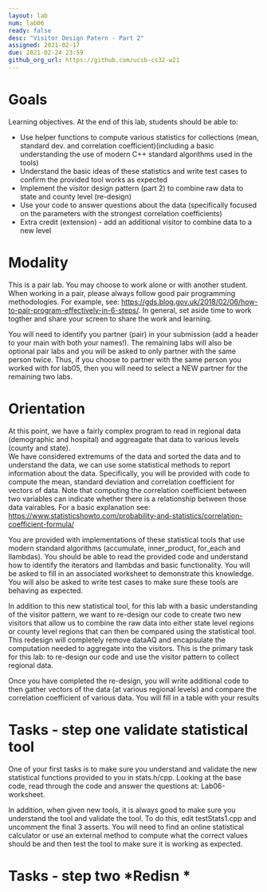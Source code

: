 ```yaml
---
layout: lab
num: lab06	
ready: false
desc: "Visitor Design Patern - Part 2"
assigned: 2021-02-17 
due: 2021-02-24 23:59
github_org_url: https://github.com/ucsb-cs32-w21
---
```


Goals
=====

Learning objectives. At the end of this lab, students should be able to:

- Use helper functions to compute various statistics for collections (mean, standard dev. and correlation coefficient)(including a basic understanding the use of modern C++ standard algorithms used in the tools)
- Understand the basic ideas of these statistics and write test cases to confirm the provided tool works as expected
- Implement the visitor design pattern (part 2) to combine raw data to state and county level (re-design)
- Use your code to answer questions about the data (specifically focused on the parameters with the strongest correlation coefficients)
- Extra credit (extension) - add an additional visitor to combine data to a new level

Modality
============
This is a pair lab.  You may choose to work alone or with another student.  When working in a pair, please always follow good pair programming methodologies.  For example, see: https://gds.blog.gov.uk/2018/02/06/how-to-pair-program-effectively-in-6-steps/. In general, set aside time to work togther and share your screen to share the work and learning.  

You will need to identify you partner (pair) in your submission (add a header to your main with both your names!).  The remaining labs will also be optional pair labs and you will be asked to only partner with the same person twice.  Thus, if you choose to partner with the same person you worked with 
for lab05, then you will need to select a NEW partner for the remaining two labs.


Orientation
============
At this point, we have a fairly complex program to read in regional data (demographic and hospital) and aggreagate that data to various levels (county and state).  
We have considered extremums of the data and sorted the data and to understand the data, we can use some statistical methods to report information about the data.
Specifically, you will be provided with code to compute the mean, standard deviation and correlation coefficient for vectors of data.  Note that computing the correlation coefficient between two variables can indicate whether there is a relationship between those data vairables.
For a basic explanation see: https://www.statisticshowto.com/probability-and-statistics/correlation-coefficient-formula/

You are provided with implementations of these statistical tools that use modern standard algorithms (accumulate, inner_product, for_each and llambdas).  You should be able to read the provided code and understand how to identify the iterators and llambdas and basic functionality.  You will be asked to fill in an associated worksheet to demonstrate this knowledge. You will also be asked to write test cases to make sure these tools are behaving as expected.

In addition to this new statistical tool, for this lab with a basic understanding of the visitor pattern, we want to re-design our code to create two new visitors that allow us to combine the raw data into either state level regions or county level regions that can then be compared using the statistical tool.  This redesign will completely remove dataAQ and encapsulate the computation needed to aggregate into the visitors.  This is the primary task for this lab: to re-design our code and use the visitor pattern to collect regional data.

Once you have completed the re-design, you will write additional code to then gather vectors of the data (at various regional levels) and compare the correlation coefficient of various data.  You will fill in a table with your results

Tasks - step one validate statistical tool
============

One of your first tasks is to make sure you understand and validate the new statistical functions provided to you in stats.h/cpp.  Looking at the base code, read through the code and answer the questions at: Lab06-worksheet.  

In addition, when given new tools, it is always good to make sure you understand the tool and validate the tool.  To do this, edit testStats1.cpp and uncomment the final 3 asserts.  You will need to find an online statistical calculator or use an external method to  compute what the correct values should be and then test the tool to make sure it is working as expected.


Tasks - step two *Redisn *
============

